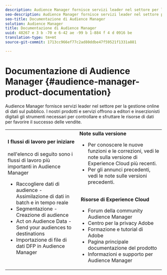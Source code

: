 ```yaml
---
description: Audience Manager fornisce servizi leader nel settore per la gestione online di dati sul pubblico. I nostri prodotti e servizi offrono a editori e inserzionisti digitali gli strumenti necessari per controllare e sfruttare le risorse di dati per favorire il successo delle vendite.
seo-description: Audience Manager fornisce servizi leader nel settore per la gestione online di dati sul pubblico. I nostri prodotti e servizi offrono a editori e inserzionisti digitali gli strumenti necessari per controllare e sfruttare le risorse di dati per favorire il successo delle vendite.
seo-title: Documentazione di Audience Manager
solution: Audience Manager
title: Documentazione di Audience Manager
uuid: 48267 e 3 b -70 e 6-42 ae -99 b 1-884 f 4 d 0916 be
translation-type: tm+mt
source-git-commit: 1713cc966ef77c2ad80ddbe47f59521f1331a881

---
```



# Documentazione di Audience Manager {#audience-manager-product-documentation}

Audience Manager fornisce servizi leader nel settore per la gestione online di dati sul pubblico. I nostri prodotti e servizi offrono a editori e inserzionisti digitali gli strumenti necessari per controllare e sfruttare le risorse di dati per favorire il successo delle vendite.


| | |
|-|-|
|**I flussi di lavoro per iniziare**   <br>nell&#39;elenco di seguito sono i flussi di lavoro più importanti in Audience Manager <br> <ul><li>Raccogliere dati di audience - Assimilazione di dati in batch e in tempo reale</li><li>Segmentazione - Creazione di audience</li><li>Act on Audience Data - Send your audiences to destinations</li><li>Importazione di file di dati DFP in Audience Manager</li></ul> |**Note sulla versione** <ul><li>Per conoscere le nuove funzioni e le correzioni, vedi le note sulla versione di Experience Cloud più recenti.</li> <li>Per gli annunci precedenti, vedi le note sulle versioni precedenti. </li></ul> <br> **Risorse di Experience Cloud** <ul><li>Forum della community Audience Manager</li> <li>Centro per la privacy Adobe</li> <li>Formazione e tutorial di Adobe</li> <li>Pagina principale documentazione del prodotto </li> <li>Informazioni e supporto per Audience Manager</li></ul>|
